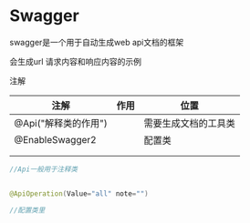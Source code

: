 # Swagger

swagger是一个用于自动生成web api文档的框架

会生成url 请求内容和响应内容的示例

注解

| 注解                 | 作用 | 位置                 |
| -------------------- | ---- | -------------------- |
| @Api("解释类的作用") |      | 需要生成文档的工具类 |
| @EnableSwagger2      |      | 配置类               |
|                      |      |                      |
|                      |      |                      |



```java
//Api一般用于注释类


@ApiOperation(Value="all" note="")

//配置类里

```

